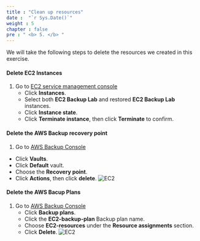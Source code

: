 ```yaml
---
title : "Clean up resources"
date :  "`r Sys.Date()`" 
weight : 5 
chapter : false
pre : " <b> 5. </b> "
---
```


We will take the following steps to delete the resources we created in this exercise.

#### Delete EC2 Instances

1. Go to [EC2 service management console](https://console.aws.amazon.com/ec2/v2/home)
   + Click **Instances**.
   + Select both **EC2 Backup Lab** and restored **EC2 Backup Lab** instances.
   + Click **Instance state**.
   + Click **Terminate instance**, then click **Terminate** to confirm.

#### Delete the AWS Backup recovery point
1.  Go to [AWS Backup Console](https://ap-southeast-2.console.aws.amazon.com/backup/home?region=ap-southeast-2#/)
   + Click **Vaults**.
   + Click **Default** vault.
   + Choose the **Recovery point**.
   + Click **Actions**, then click **delete**.
![EC2](/images/5.cleanup/01-deleteRecoveryPoint.png)

#### Delete the AWS Bacup Plans
1. Go to [AWS Backup Console](https://ap-southeast-2.console.aws.amazon.com/backup/home?region=ap-southeast-2#/)
   + Click **Backup plans**.
   + Click the **EC2-backup-plan** Backup plan name.
   + Choose **EC2-resources** under the **Resource assignments** section.
   + Click **Delete**.
![EC2](/images/5.cleanup/02-deleteBackupPlans.png)




